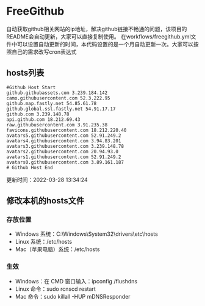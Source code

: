 # FreeGithub
自动获取github相关网站的ip地址，解决github链接不畅通的问题，该项目的README会自动更新，大家可以直接复制使用。
在workflows/freegithub.yml文件中可以设置自动更新的时间，本代码设置的是一个月自动更新一次。大家可以按照自己的需求改写cron表达式

## hosts列表
```base
#Github Host Start
github.githubassets.com 3.239.184.142
camo.githubusercontent.com 52.3.222.95
github.map.fastly.net 54.85.61.78
github.global.ssl.fastly.net 54.91.17.17
github.com 3.239.148.78
api.github.com 18.212.69.43
raw.githubusercontent.com 3.91.235.38
favicons.githubusercontent.com 18.212.220.40
avatars5.githubusercontent.com 52.91.249.2
avatars4.githubusercontent.com 3.94.83.201
avatars3.githubusercontent.com 3.239.148.78
avatars2.githubusercontent.com 20.94.93.0
avatars1.githubusercontent.com 52.91.249.2
avatars0.githubusercontent.com 3.89.161.187
# Github Host End
```

更新时间：2022-03-28 13:34:24

## 修改本机的hosts文件
### 存放位置
* Windows 系统：C:\Windows\System32\drivers\etc\hosts
* Linux 系统：/etc/hosts
* Mac（苹果电脑）系统：/etc/hosts

### 生效
* Windows：在 CMD 窗口输入：ipconfig /flushdns
* Linux 命令：sudo rcnscd restart
* Mac 命令：sudo killall -HUP mDNSResponder